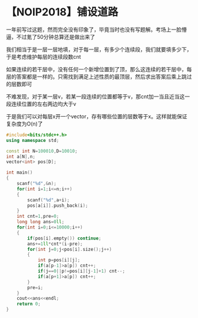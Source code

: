 # 【NOIP2018】铺设道路

一年前写过这题，然而完全没有印象了，毕竟当时也没有写题解。考场上一脸懵逼，不过氪了50分钟总算还是做出来了

我们相当于是一层一层地填，对于每一层，有多少个连续段，我们就要填多少下，于是考虑维护每层的连续段数cnt

如果连续的若干层中，没有任何一个新增位置到了顶，那么这连续的若干层中，每层的答案都是一样的。只需找到满足上述性质的最顶层，然后求出答案后乘上跳过的层数即可

不难发现，对于某一层v，若某一段连续的位置都等于v，那cnt加一当且近当这一段连续位置的左右两边均大于v

于是我们可以对每层x开一个vector，存有哪些位置的层数等于x。这样就能保证复杂度为O(n)了

```cpp
#include<bits/stdc++.h>
using namespace std;

const int N=100010,D=10010;
int a[N],n;
vector<int> pos[D];

int main()
{
    scanf("%d",&n);
    for(int i=1;i<=n;i++)
    {
        scanf("%d",a+i);
        pos[a[i]].push_back(i);
    }
    int cnt=1,pre=0;
    long long ans=0ll;
    for(int i=0;i<=10000;i++)
    {
        if(pos[i].empty()) continue;
        ans+=1ll*cnt*(i-pre);
        for(int j=0;j<pos[i].size();j++)
        {
            int p=pos[i][j];
            if(a[p-1]>a[p]) cnt++;
            if(j==0||p!=pos[i][j-1]+1) cnt--;
            if(a[p+1]>a[p]) cnt++;
        }
        pre=i;
    }
    cout<<ans<<endl;
    return 0;
}

```